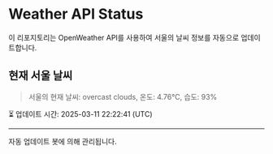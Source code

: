 
# Weather API Status

이 리포지토리는 OpenWeather API를 사용하여 서울의 날씨 정보를 자동으로 업데이트합니다.

## 현재 서울 날씨
> 서울의 현재 날씨: overcast clouds, 온도: 4.76°C, 습도: 93%

⏳ 업데이트 시간: 2025-03-11 22:22:41 (UTC)

---
자동 업데이트 봇에 의해 관리됩니다.

